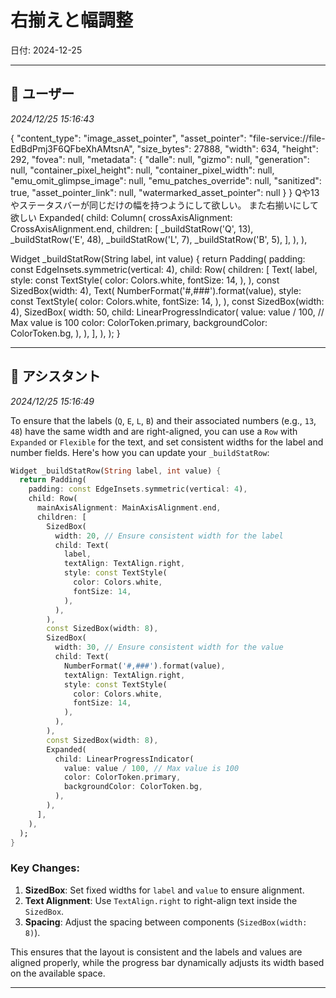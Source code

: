 # 右揃えと幅調整

日付: 2024-12-25

---

## 👤 ユーザー
*2024/12/25 15:16:43*

{
  "content_type": "image_asset_pointer",
  "asset_pointer": "file-service://file-EdBdPmj3F6QFbeXhAMtsnA",
  "size_bytes": 27888,
  "width": 634,
  "height": 292,
  "fovea": null,
  "metadata": {
    "dalle": null,
    "gizmo": null,
    "generation": null,
    "container_pixel_height": null,
    "container_pixel_width": null,
    "emu_omit_glimpse_image": null,
    "emu_patches_override": null,
    "sanitized": true,
    "asset_pointer_link": null,
    "watermarked_asset_pointer": null
  }
}
Qや13やステータスバーが同じだけの幅を持つようにして欲しい。
また右揃いにして欲しい
Expanded(
                                            child: Column(
                                              crossAxisAlignment:
                                                  CrossAxisAlignment.end,
                                              children: [
                                                _buildStatRow('Q', 13),
                                                _buildStatRow('E', 48),
                                                _buildStatRow('L', 7),
                                                _buildStatRow('B', 5),
                                              ],
                                            ),
                                          ),

Widget _buildStatRow(String label, int value) {
    return Padding(
      padding: const EdgeInsets.symmetric(vertical: 4),
      child: Row(
        children: [
          Text(
            label,
            style: const TextStyle(
              color: Colors.white,
              fontSize: 14,
            ),
          ),
          const SizedBox(width: 4),
          Text(
            NumberFormat('#,###').format(value),
            style: const TextStyle(
              color: Colors.white,
              fontSize: 14,
            ),
          ),
          const SizedBox(width: 4),
          SizedBox(
            width: 50,
            child: LinearProgressIndicator(
              value: value / 100, // Max value is 100
              color: ColorToken.primary,
              backgroundColor: ColorToken.bg,
            ),
          ),
        ],
      ),
    );
  }

---

## 🤖 アシスタント
*2024/12/25 15:16:49*

To ensure that the labels (`Q`, `E`, `L`, `B`) and their associated numbers (e.g., `13`, `48`) have the same width and are right-aligned, you can use a `Row` with `Expanded` or `Flexible` for the text, and set consistent widths for the label and number fields. Here's how you can update your `_buildStatRow`:

```dart
Widget _buildStatRow(String label, int value) {
  return Padding(
    padding: const EdgeInsets.symmetric(vertical: 4),
    child: Row(
      mainAxisAlignment: MainAxisAlignment.end,
      children: [
        SizedBox(
          width: 20, // Ensure consistent width for the label
          child: Text(
            label,
            textAlign: TextAlign.right,
            style: const TextStyle(
              color: Colors.white,
              fontSize: 14,
            ),
          ),
        ),
        const SizedBox(width: 8),
        SizedBox(
          width: 30, // Ensure consistent width for the value
          child: Text(
            NumberFormat('#,###').format(value),
            textAlign: TextAlign.right,
            style: const TextStyle(
              color: Colors.white,
              fontSize: 14,
            ),
          ),
        ),
        const SizedBox(width: 8),
        Expanded(
          child: LinearProgressIndicator(
            value: value / 100, // Max value is 100
            color: ColorToken.primary,
            backgroundColor: ColorToken.bg,
          ),
        ),
      ],
    ),
  );
}
```

### Key Changes:
1. **SizedBox**: Set fixed widths for `label` and `value` to ensure alignment.
2. **Text Alignment**: Use `TextAlign.right` to right-align text inside the `SizedBox`.
3. **Spacing**: Adjust the spacing between components (`SizedBox(width: 8)`).

This ensures that the layout is consistent and the labels and values are aligned properly, while the progress bar dynamically adjusts its width based on the available space.

---
